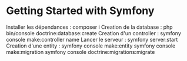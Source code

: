 # Getting Started with Symfony

Installer les dépendances : composer i
Creation de la database : php bin/console doctrine:database:create
Creation d'un controller : symfony console make:controller name
Lancer le serveur : symfony server:start
Creation d'une entity : symfony console make:entity
symfony console make:migration
symfony console doctrine:migrations:migrate
